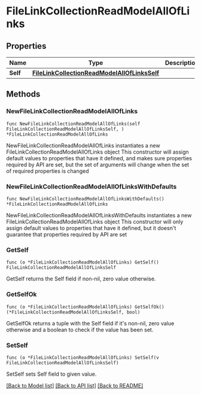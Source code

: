 # FileLinkCollectionReadModelAllOfLinks

## Properties

Name | Type | Description | Notes
------------ | ------------- | ------------- | -------------
**Self** | [**FileLinkCollectionReadModelAllOfLinksSelf**](FileLinkCollectionReadModelAllOfLinksSelf.md) |  | 

## Methods

### NewFileLinkCollectionReadModelAllOfLinks

`func NewFileLinkCollectionReadModelAllOfLinks(self FileLinkCollectionReadModelAllOfLinksSelf, ) *FileLinkCollectionReadModelAllOfLinks`

NewFileLinkCollectionReadModelAllOfLinks instantiates a new FileLinkCollectionReadModelAllOfLinks object
This constructor will assign default values to properties that have it defined,
and makes sure properties required by API are set, but the set of arguments
will change when the set of required properties is changed

### NewFileLinkCollectionReadModelAllOfLinksWithDefaults

`func NewFileLinkCollectionReadModelAllOfLinksWithDefaults() *FileLinkCollectionReadModelAllOfLinks`

NewFileLinkCollectionReadModelAllOfLinksWithDefaults instantiates a new FileLinkCollectionReadModelAllOfLinks object
This constructor will only assign default values to properties that have it defined,
but it doesn't guarantee that properties required by API are set

### GetSelf

`func (o *FileLinkCollectionReadModelAllOfLinks) GetSelf() FileLinkCollectionReadModelAllOfLinksSelf`

GetSelf returns the Self field if non-nil, zero value otherwise.

### GetSelfOk

`func (o *FileLinkCollectionReadModelAllOfLinks) GetSelfOk() (*FileLinkCollectionReadModelAllOfLinksSelf, bool)`

GetSelfOk returns a tuple with the Self field if it's non-nil, zero value otherwise
and a boolean to check if the value has been set.

### SetSelf

`func (o *FileLinkCollectionReadModelAllOfLinks) SetSelf(v FileLinkCollectionReadModelAllOfLinksSelf)`

SetSelf sets Self field to given value.



[[Back to Model list]](../README.md#documentation-for-models) [[Back to API list]](../README.md#documentation-for-api-endpoints) [[Back to README]](../README.md)


